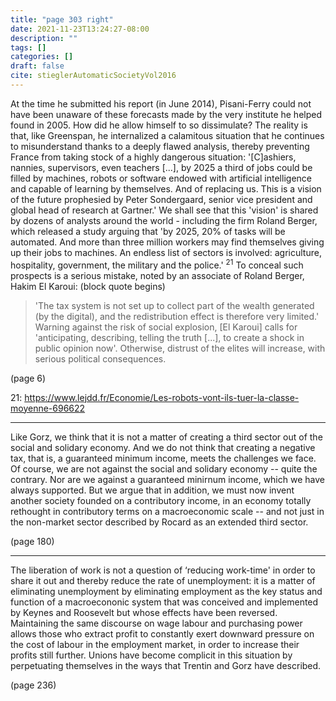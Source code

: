 ```yaml
---
title: "page 303 right"
date: 2021-11-23T13:24:27-08:00
description: ""
tags: []
categories: []
draft: false
cite: stieglerAutomaticSocietyVol2016
---
```


At the time he submitted his report (in June 2014), Pisani-Ferry
could not have been unaware of these forecasts made by the very
institute he helped found in 2005. How did he allow himself to so dissimulate? 
The reality is that, like Greenspan, he internalized a calamitous situation 
that he continues to misunderstand thanks to a deeply
flawed analysis, thereby preventing France from taking stock of a
highly dangerous situation: '[C]ashiers, nannies, supervisors, even
teachers [...], by 2025 a third of jobs could be filled by machines,
robots or software endowed with artificial intelligence and capable
of learning by themselves. And of replacing us. This is a vision of
the future prophesied by Peter Sondergaard, senior vice president and
global head of research at Gartner.' We shall see that this 'vision' is
shared by dozens of analysts around the world - including the firm
Roland Berger, which released a study arguing that 'by 2025, 20% of
tasks will be automated. And more than three million workers may
find themselves giving up their jobs to machines. An endless list of
sectors is involved: agriculture, hospitality, government, the military
and the police.' <sup>21</sup> To conceal such prospects is a serious mistake,
noted by an associate of Roland Berger, Hakim El Karoui:
(block quote begins)
> 'The tax system is not set up to collect part of the wealth generated
> (by the digital), and the redistribution effect is therefore very limited.'
> Warning against the risk of social explosion, [El Karoui] calls for
> 'anticipating, describing, telling the truth [...], to create a shock in
> public opinion now'. Otherwise, distrust of the elites will increase, with
> serious political consequences.

(page 6)

21: https://www.lejdd.fr/Economie/Les-robots-vont-ils-tuer-la-classe-moyenne-696622

---

Like Gorz, we think that it is not a matter of creating a third
sector out of the social and solidary economy. And we do not think
that creating a negative tax, that is, a guaranteed minimum income,
meets the challenges we face. Of course, we are not against the
social and solidary economy -- quite the contrary. Nor are we against
a guaranteed minirnum income, which we have always supported.
But we argue that in addition, we must now invent another society
founded on a contributory income, in an economy totally rethought
in contributory terms on a macroeconomic scale -- and not just in 
the non-market sector described by Rocard as an extended third sector.

(page 180)

---

The liberation of work is not a question of ‘reducing work-time' in
order to share it out and thereby reduce the rate of unemployment:
it is a matter of eliminating unemployment by eliminating employment
as the key status and function of a macroecononic system that
was conceived and implemented by Keynes and Roosevelt but whose
effects have been reversed. Maintaining the same discourse on wage
labour and purchasing power allows those who extract profit to 
constantly exert downward pressure on the cost of labour in the employment market,
in order to increase their profits still further. Unions
have become complicit in this situation by perpetuating themselves
in the ways that Trentin and Gorz have described.

(page 236)
